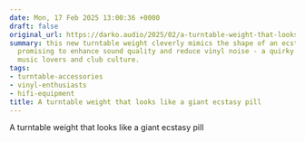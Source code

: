 ```yaml
---
date: Mon, 17 Feb 2025 13:00:36 +0000
draft: false
original_url: https://darko.audio/2025/02/a-turntable-weight-that-looks-like-a-giant-ecstasy-pill/
summary: this new turntable weight cleverly mimics the shape of an ecstasy pill, while
  promising to enhance sound quality and reduce vinyl noise - a quirky nod to both
  music lovers and club culture.
tags:
- turntable-accessories
- vinyl-enthusiasts
- hifi-equipment
title: A turntable weight that looks like a giant ecstasy pill
---
```


A turntable weight that looks like a giant ecstasy pill